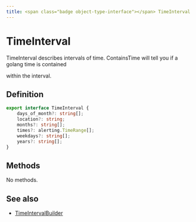 ```yaml
---
title: <span class="badge object-type-interface"></span> TimeInterval
---
```

# <span class="badge object-type-interface"></span> TimeInterval

TimeInterval describes intervals of time. ContainsTime will tell you if a golang time is contained

within the interval.

## Definition

```typescript
export interface TimeInterval {
	days_of_month?: string[];
	location?: string;
	months?: string[];
	times?: alerting.TimeRange[];
	weekdays?: string[];
	years?: string[];
}

```
## Methods

No methods.
## See also

 * <span class="badge builder"></span> [TimeIntervalBuilder](./builder-TimeIntervalBuilder.md)
